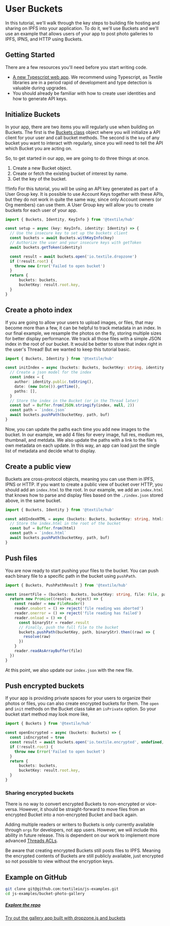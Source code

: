 # User Buckets

In this tutorial, we'll walk through the key steps to building file hosting and sharing on IPFS into your application. To do it, we'll use Buckets and we'll use an example that allows users of your app to post photo galleries to IPFS, IPNS, and HTTP using Buckets.

## Getting Started

There are a few resources you'll need before you start writing code.

- [A new Typescript web app](https://webpack.js.org/guides/typescript/). We recommend using Typescript, as Textile libraries are in a period rapid of development and type detection is valuable during upgrades.
- You should already be familiar with how to create user identities and how to generate API keys.

## Initialize Buckets

In your app, there are two items you will regularly use when building on Buckets. The first is the [Buckets class](https://textileio.github.io/js-hub/docs/hub.buckets) object where you will initialize a API client for your user and call bucket methods. The second is the `key` of any bucket you want to interact with regularly, since you will need to tell the API which Bucket you are acting on.

So, to get started in our app, we are going to do three things at once.

1. Create a new Bucket object.
2. Create or fetch the existing bucket of interest by name.
3. Get the key of the bucket.

!!!info
   For this tutorial, you will be using an API key generated as part of a User Group key. It is possible to use Account Keys together with these APIs, but they do not work in quite the same way, since only Account owners (or Org members) can use them. A User Group key will allow you to create buckets for each user of your app.

```typescript
import { Buckets, Identity, KeyInfo } from '@textile/hub'

const setup = async (key: KeyInfo, identity: Identity) => {
  // Use the insecure key to set up the buckets client
  const buckets = await Buckets.withKeyInfo(key)
  // Authorize the user and your insecure keys with getToken
  await buckets.getToken(identity) 

  const result = await buckets.open('io.textile.dropzone')
  if (!result.root) {
    throw new Error('Failed to open bucket')
  }
  return {
      buckets: buckets, 
      bucketKey: result.root.key,
  }
}
```

## Create a photo index

If you are going to allow your users to upload images, or files, that may become more than a few, it can be helpful to track metadata in an index. In our final example, we resample the photos on the fly, storing multiple sizes for better display performance. We track all those files with a simple JSON index in the root of our bucket. It would be better to store that index right in the user's Thread! But we wanted to keep this tutorial basic.

```typescript
import { Buckets, Identity } from '@textile/hub'

const initIndex = async (buckets: Buckets, bucketKey: string, identity: Identity) => {
  // Create a json model for the index
  const index = {
    author: identity.public.toString(),
    date: (new Date()).getTime(),
    paths: [],
  }
  // Store the index in the Bucket (or in the Thread later)
  const buf = Buffer.from(JSON.stringify(index, null, 2))
  const path = `index.json`
  await buckets.pushPath(bucketKey, path, buf)
}
```

Now, you can update the paths each time you add new images to the bucket. In our example, we add 4 files for every image, full res, medium res, thumbnail, and metdata. We also update the paths with a link to the file's own metadata on each update. In this way, an app can load just the single list of metadata and decide what to display.

## Create a public view

Buckets are cross-protocol objects, meaning you can use them in IPFS, IPNS or HTTP. If you want to create a public view of bucket over HTTP, you should add an `index.html` to the root. In our example, we add an `index.html` that knows how to parse and display files based on the `./index.json` stored above, in the same bucket.

```typescript
import { Buckets, Identity } from '@textile/hub'

const addIndexHTML = async (buckets: Buckets, bucketKey: string, html: string) => {
  // Store the index.html in the root of the bucket
  const buf = Buffer.from(html)
  const path = `index.html`
  await buckets.pushPath(bucketKey, path, buf)
}
```

## Push files

You are now ready to start pushing your files to the bucket. You can push each binary file to a specific path in the bucket using `pushPath`.

```typescript
import { Buckets, PushPathResult } from '@textile/hub'

const insertFile = (buckets: Buckets, bucketKey: string, file: File, path: string): Promise<PushPathResult> => {
  return new Promise((resolve, reject) => {
    const reader = new FileReader()
    reader.onabort = () => reject('file reading was aborted')
    reader.onerror = () => reject('file reading has failed')
    reader.onload = () => {
      const binaryStr = reader.result
      // Finally, push the full file to the bucket
      buckets.pushPath(bucketKey, path, binaryStr).then((raw) => {
        resolve(raw)
      })
    }
    reader.readAsArrayBuffer(file)
  })
}
```

At this point, we also update our `index.json` with the new file.

## Push encrypted buckets

If your app is providing private spaces for your users to organize their photos or files, you can also create encrypted buckets for them. The `open` and `init` methods on the Bucket class take an `isPrivate` option. So your bucket start method may look more like,

```typescript
import { Buckets } from '@textile/hub'

const openEncrypted = async (buckets: Buckets) => {
  const isEncrypted = true
  const result = await buckets.open('io.textile.encrypted', undefined, isEncrypted)
  if (!result.root) {
    throw new Error('Failed to open bucket')
  }
  return {
      buckets: buckets, 
      bucketKey: result.root.key,
  }
}
```

### Sharing encrypted buckets

There is no way to convert encrypted Buckets to non-encrypted or vice-versa. However, it should be straight-forward to move files from an encrypted Bucket into a non-encrypted Bucket and back again.

Adding multiple readers or writers to Buckets is only currently available through `orgs` for developers, not app users. However, we will include this ability in future release. This is dependent on our work to implement more advanced [Threads ACLs](https://github.com/textileio/go-threads/issues/295).

Be aware that creating encrypted Buckets still posts files to IPFS. Meaning the encrypted contents of Buckets are still publicly available, just encrypted so not possible to view without the encryption keys.

## Example on GitHub

```bash
git clone git@github.com:textileio/js-examples.git
cd js-examples/bucket-photo-gallery
```

<div class="txtl-options half">
  <a href="https://github.com/textileio/js-examples" class="box">
    <h5>Explore the repo</h5>
    <p>Try out the gallery app built with dropzone.js and buckets</p>
  </a>
</div>

<br />
